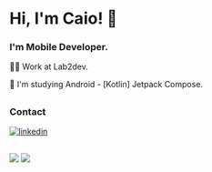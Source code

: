 
# Hi, I'm Caio! 👋

### I'm Mobile Developer.

👩‍💻 Work at Lab2dev.

🧠 I'm studying Android - [Kotlin] Jetpack Compose.

##
### Contact
[![linkedin](https://img.shields.io/badge/linkedin-0A66C2?style=for-the-badge&logo=linkedin&logoColor=white)](https://www.linkedin.com/in/caio-marinho-melo-b7921920b/)

## 
<img src="https://github-readme-stats.vercel.app/api/top-langs/?username=Caio2M&theme=vue-dark&show_icons=true&hide_border=true&layout=compact">

<img src="https://skillicons.dev/icons?i=git,html,css,javascript,typescript,react,androidstudio,nodejs" />

